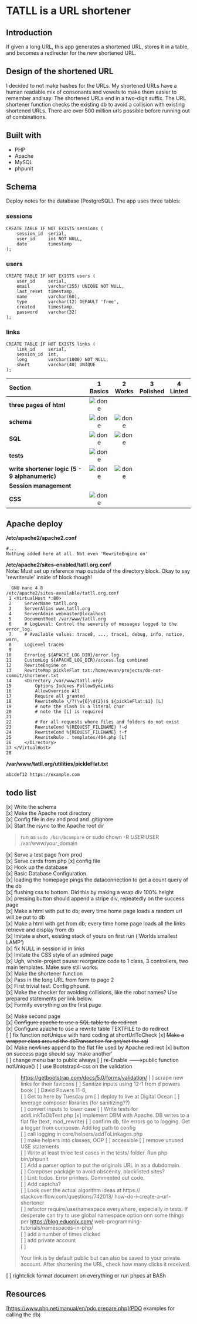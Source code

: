 # TATLL is a URL shortener

## Introduction

If given a long URL, this app generates a shortened URL, stores it in a table, and becomes a redirecter for the new shortened URL.

## Design of the shortened URL      
I decided to not make hashes for the URLs.  My shortened URLs have a human readable mix of consonants and vowels to make them easier to remember and say.  The shortened URLs end in a two-digit suffix.  The URL shortener function checks the existing db to avoid a collision with existing shortened URLs.  There are over 500 million urls possible before running out of combinations.

## Built with
* PHP
* Apache
* MySQL
* phpunit

## Schema

Deploy notes for the database (PostgreSQL).  The app uses three tables:  

### sessions
```
CREATE TABLE IF NOT EXISTS sessions (
    session_id  serial,
    user_id     int NOT NULL,
    date        timestamp
);
```

### users
```
CREATE TABLE IF NOT EXISTS users (
    user_id     serial,
    email       varchar(255) UNIQUE NOT NULL,
    last_reset  timestamp,
    name        varchar(60),
    type        varchar(12) DEFAULT 'free',
    created     timestamp,
    password    varchar(32)
);
```

### links
```
CREATE TABLE IF NOT EXISTS links (
    link_id     serial,
    session_id  int,
    long        varchar(1000) NOT NULL,
    short       varchar(40) UNIQUE
);
```
[done]: https://user-images.githubusercontent.com/29199184/32275438-8385f5c0-bf0b-11e7-9406-42265f71e2bd.png "Done"

|               Section              | 1<br>Basics | 2<br>Works   | 3<br>Polished     | 4<br>Linted |
|:-------------------------------- |:-----------------:|:-------------:|:-------------:|:----------------:|
|**three pages of html**    |   ![done][done]     |  |   |
|**schema**           |  ![done][done]        |   ![done][done]   |  |                                  |
|**SQL**           |   ![done][done]      |  ![done][done]  |  |                                  |
|**tests**    |   ![done][done]    |  |   |                        |
|**write shortener logic (5 - 9 alphanumeric)**   |    ![done][done]    |    ![done][done]             |               |                                  |
|**Session management**         |                   |               |               |                                  |
|**CSS**         |![done][done]   |               |               |                                  |


## Apache deploy  

__/etc/apache2/apache2.conf__
```
#...
Nothing added here at all. Not even 'RewriteEngine on'
```

__/etc/apache2/sites-enabled/tatll.org.conf__  
Note: Must set up reference map outside of the directory block. Okay to say 'rewriterule' inside of block though! 
```
  GNU nano 4.8                                                                       /etc/apache2/sites-available/tatll.org.conf                                                                                  
 1 <VirtualHost *:80>
 2     ServerName tatll.org
 3     ServerAlias www.tatll.org
 4     ServerAdmin webmaster@localhost
 5     DocumentRoot /var/www/tatll.org
 6     # LogLevel: Control the severity of messages logged to the error_log.
 7     # Available values: trace8, ..., trace1, debug, info, notice, warn,
 8     LogLevel trace6
 9
10     ErrorLog ${APACHE_LOG_DIR}/error.log
11     CustomLog ${APACHE_LOG_DIR}/access.log combined
12     RewriteEngine on
13     RewriteMap pickleFlat txt:/home/evan/projects/do-not-commit/shortener.txt
14     <Directory /var/www/tatll.org>
15         Options Indexes FollowSymLinks
16         AllowOverride All
17         Require all granted
18         RewriteRule \/?(\w{6}\d{2})$ ${pickleFlat:$1} [L]
19         # note the slash is a literal char
20         # note the [L] is required
21
22         # For all requests where files and folders do not exist
23         RewriteCond %{REQUEST_FILENAME} !-d
24         RewriteCond %{REQUEST_FILENAME} !-f
25         RewriteRule . templates/404.php [L]
26     </Directory>
27 </VirtualHost>
28

```

__/var/www/tatll.org/utilities/pickleFlat.txt__
```
abcdef12 https://example.com
```


## todo list
[x] Write the schema  
[x] Make the Apache root directory  
[x] Config file in dev and prod and .gitignore  
[x] Start the rsync to the Apache root dir  

> run as `sudo /bin/bcompare` 
or
> sudo chown -R $USER:$USER /var/www/your_domain

[x] Serve a test page  from prod  
[x] Serve cards from php
[x] config file   
[x] Hook up the database  
[x] Basic Database Configuration.    
[x] loading the homepage pings the dataconnection to get a count query of the db  
[x] flushing css to bottom. Did this by making a wrap div    100% height    
[x] pressing button should append a stripe div, repeatedly    on the success page     
[x] Make a html with put to db; every time home page loads a    random url will be put to db   
[x] Make a html with get from db; every time home page loads    all the links retrieve and display from db   
[x] Imitate a short, existing stack of yours on first run    ('Worlds smallest LAMP')     
[x] fix NULL in session id in links   
[x] Imitate the CSS style of an admired page   
[x] Ugh, whole-project pause: reorganize code to 1 class, 3    controllers, two main templates. Make sure still works.   
[x] Make the shortener function   
[x] Pass in the long URL from form to page 2   
[x] First trivial test. Config phpunit.     
[x] Make the checker for avoiding collisions, like the robot    names? Use prepared statements per link below.   
[x] Formify everything on the first page   

[x] Make second page   
[x] ~~Configure apache to use a SQL table to do redirect~~    
[x] Configure apache to use a rewrite table TEXTFILE to do redirect     
[ ] fix function notUnique with hard coding at shortUrlToCheck 
[x] ~~Make a wrapper class around the dbTransaction for get/set the sql~~    
[x] Make newlines append to the flat file used by Apache redirect
[x] button on success page should say 'make another'   
[ ] change menu bar to public always
[ ] re-Enable --->public function notUnique()
[ ] use Bootstrap4-css on the validation  
>  https://getbootstrap.com/docs/5.0/forms/validation/
[ ] scrape new links for their favicons
[ ] Sanitize inputs using 12-1 from d powers book
[ ] David Powers 11-6,    
[ ] Get to here by Tuesday pm
[ ] deploy to live at Digital Ocean
[ ] leverage composer libraries  (for sanitizing??)    
[ ] convert inputs to lower case
[ ] Write tests for addLinkToDbTest.php
[x] implement DBM with Apache.  DB writes to a flat file (text, mod_rewrite) 
[ ] confirm db, file errors go to logging.  Get a logger from composer. Add log path to config      
[ ] call logging in core/helpers/addToLinkages.php    
[ ] make helpers into classes, OOP
[ ] accessible 
[ ] remove unused USE statements    
[ ] Write at least three test cases in the tests/ folder.     Run php bin/phpunit    
[ ] Add a parser option to put the originals URL in as a     dubdomain.    
[ ] Composer package to avoid obscenity, blacklisted sites?    
[ ] Lint: todos.  Error printers.  Commented out code.    
[ ] Add captcha?    
[ ] Look over the actual algorithm ideas at https://    stackoverflow.com/questions/742013/    how-do-i-create-a-url-shortener     
[ ] refactor require/use/namespace everywhere, especially in     tests.  If desperate can try to use global namespace option     onn some things per https://blog.eduonix.com/    web-programming-tutorials/namespaces-in-php/      
[ ] add a number of times clicked   
[ ] add private account   
[ ] <p class="card-text">Your link is by default public but can also be saved to your private account. After shortening the URL, check how many clicks it received.</p> 
   
[ ] rightclick format document on everything or run phpcs at     BASh     


## Resources

[https://www.php.net/manual/en/pdo.prepare.php](PDO examples for calling the db)